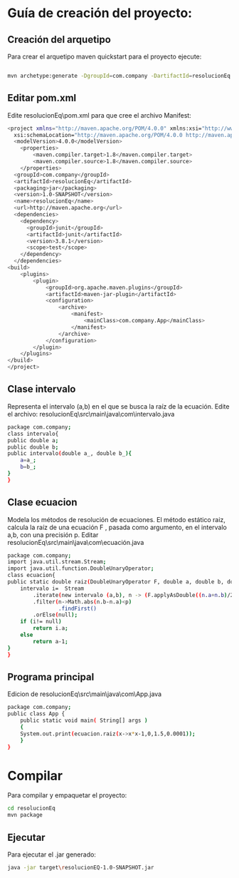 # Guía de creación del proyecto:
## Creación del arquetipo 
Para crear el arquetipo maven quickstart para el proyecto ejecute:
```sh

mvn archetype:generate -DgroupId=com.company -DartifactId=resolucionEq -DarchetypeArtifactId=maven-archetype-quickstart -DinteractiveMode=false
```
## Editar pom.xml
Edite resolucionEq\pom.xml para que cree el archivo Manifest:
```sh
<project xmlns="http://maven.apache.org/POM/4.0.0" xmlns:xsi="http://www.w3.org/2001/XMLSchema-instance"
  xsi:schemaLocation="http://maven.apache.org/POM/4.0.0 http://maven.apache.org/maven-v4_0_0.xsd">
  <modelVersion>4.0.0</modelVersion>
    <properties>
        <maven.compiler.target>1.8</maven.compiler.target>
        <maven.compiler.source>1.8</maven.compiler.source>
    </properties>
  <groupId>com.company</groupId>
  <artifactId>resolucionEq</artifactId>
  <packaging>jar</packaging>
  <version>1.0-SNAPSHOT</version>
  <name>resolucionEq</name>
  <url>http://maven.apache.org</url>
  <dependencies>
    <dependency>
      <groupId>junit</groupId>
      <artifactId>junit</artifactId>
      <version>3.8.1</version>
      <scope>test</scope>
    </dependency>
  </dependencies>
<build>
 	<plugins>
    	<plugin>
    		<groupId>org.apache.maven.plugins</groupId>
     		<artifactId>maven-jar-plugin</artifactId>
    		<configuration>
    			<archive>
        			<manifest>
        			    <mainClass>com.company.App</mainClass>
        			</manifest>
    			</archive>
    		</configuration>
    	</plugin>
	</plugins>
</build>
</project>
```
## Clase intervalo
Representa el intervalo (a,b) en el que se busca la raíz de la ecuación. Edite el archivo:  resolucionEq\src\main\java\com\intervalo.java
```sh
package com.company;
class intervalo{
public double a;
public double b;
public intervalo(double a_, double b_){
	a=a_;
	b=b_;
}
}
```
## Clase ecuacion
Modela los métodos de resolución de ecuaciones. El método estático raiz, calcula la raíz de una ecuación F , pasada como argumento, en el intervalo a,b, con una precisión p.
Editar resolucionEq\src\main\java\com\ecuación.java 
```sh
package com.company;
import java.util.stream.Stream;
import java.util.function.DoubleUnaryOperator;
class ecuacion{
public static double raiz(DoubleUnaryOperator F, double a, double b, double p){
	intervalo i=  Stream
		.iterate(new intervalo (a,b), n -> (F.applyAsDouble((n.a+n.b)/2.0)*F.applyAsDouble(n.a)<0)? new intervalo(n.a, (n.a+n.b)/2): new intervalo((n.a+n.b)/2,n.b))
		.filter(n->Math.abs(n.b-n.a)<p) 
                .findFirst()
		.orElse(null);
	if (i!= null)
		return i.a;
	else
		return a-1;
}
}
```
## Programa principal
Edicion de  resolucionEq\src\main\java\com\App.java
```sh
package com.company;
public class App {
    public static void main( String[] args )
    {
	System.out.print(ecuacion.raiz(x->x*x-1,0,1.5,0.0001));
    }
}
```
# Compilar
Para compilar y empaquetar el proyecto:
```sh
cd resolucionEq
mvn package
```
## Ejecutar 
Para ejecutar el .jar generado:
```sh
java -jar target\resolucionEQ-1.0-SNAPSHOT.jar
```


